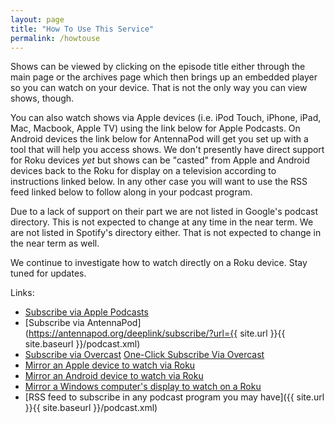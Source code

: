 ```yaml
---
layout: page
title: "How To Use This Service"
permalink: /howtouse
---
```


Shows can be viewed by clicking on the episode title either through the main page or the archives page which then brings up an embedded player so you can watch on your device.  That is not the only way you can view shows, though.  

You can also watch shows via Apple devices (i.e. iPod Touch, iPhone, iPad, Mac, Macbook, Apple TV) using the link below for Apple Podcasts.  On Android devices the link below for AntennaPod will get you set up with a tool that will help you access shows.  We don't presently have direct support for Roku devices *yet* but shows can be "casted" from Apple and Android devices back to the Roku for display on a television according to instructions linked below.  In any other case you will want to use the RSS feed linked below to follow along in your podcast program.

Due to a lack of support on their part we are not listed in Google's podcast directory.  This is not expected to change at any time in the near term.  We are not listed in Spotify's directory either.  That is not expected to change in the near term as well.

We continue to investigate how to watch directly on a Roku device.  Stay tuned for updates.

Links:

* [Subscribe via Apple Podcasts](https://podcasts.apple.com/us/podcast/elp-television/id1589693984)
* [Subscribe via AntennaPod](https://antennapod.org/deeplink/subscribe/?url={{ site.url }}{{ site.baseurl }}/podcast.xml)
* [Subscribe via Overcast](https://overcast.fm/itunes1589693984/elp-television) [One-Click Subscribe Via Overcast](overcast://x-callback-url/add?url=https://coyote.works/podcast.xml&x-success=https://overcast.fm/itunes1589693984/elp-television)
* [Mirror an Apple device to watch via  Roku](https://www.businessinsider.com/roku-airplay?op=1)
* [Mirror an Android device to watch via Roku](https://www.androidauthority.com/how-to-cast-to-roku-1171539/)
* [Mirror a Windows computer's display to watch on a Roku](https://windowsreport.com/cast-windows-10-roku/)
* [RSS feed to subscribe in any podcast program you may have]({{ site.url }}{{ site.baseurl }}/podcast.xml)
